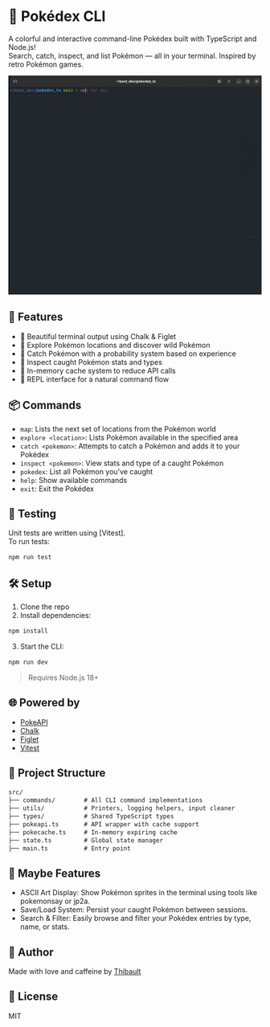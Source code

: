 # 🧭 Pokédex CLI

A colorful and interactive command-line Pokédex built with TypeScript and Node.js!  
Search, catch, inspect, and list Pokémon — all in your terminal. Inspired by retro Pokémon games.

![Demo of Pokedex CLI](./ressources/demo.gif)

## 🚀 Features

- 🎨 Beautiful terminal output using Chalk & Figlet
- 🔎 Explore Pokémon locations and discover wild Pokémon
- 🧢 Catch Pokémon with a probability system based on experience
- 📘 Inspect caught Pokémon stats and types
- 📂 In-memory cache system to reduce API calls
- 📜 REPL interface for a natural command flow

## 📦 Commands

- `map`: Lists the next set of locations from the Pokémon world
- `explore <location>`: Lists Pokémon available in the specified area
- `catch <pokemon>`: Attempts to catch a Pokémon and adds it to your Pokédex
- `inspect <pokemon>`: View stats and type of a caught Pokémon
- `pokedex`: List all Pokémon you’ve caught
- `help`: Show available commands
- `exit`: Exit the Pokédex

## 🧪 Testing

Unit tests are written using [Vitest].  
To run tests:

```bash
npm run test
```

## 🛠️ Setup

1. Clone the repo
2. Install dependencies:

```bash
npm install
```

3. Start the CLI:

```bash
npm run dev
```

> Requires Node.js 18+

## 🌐 Powered by

- [PokeAPI](https://pokeapi.co)
- [Chalk](https://www.npmjs.com/package/chalk)
- [Figlet](https://www.npmjs.com/package/figlet)
- [Vitest](https://vitest.dev)

## 📁 Project Structure

```
src/
├── commands/        # All CLI command implementations
├── utils/           # Printers, logging helpers, input cleaner
├── types/           # Shared TypeScript types
├── pokeapi.ts       # API wrapper with cache support
├── pokecache.ts     # In-memory expiring cache
├── state.ts         # Global state manager
├── main.ts          # Entry point
```

## 🔧 Maybe Features

- ASCII Art Display: Show Pokémon sprites in the terminal using tools like pokemonsay or jp2a.
- Save/Load System: Persist your caught Pokémon between sessions.
- Search & Filter: Easily browse and filter your Pokédex entries by type, name, or stats.

## 🧙 Author

Made with love and caffeine by [Thibault](https://github.com/thibaultdeverge)

## 📜 License

MIT
